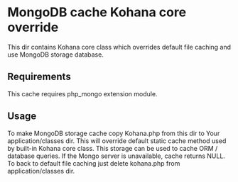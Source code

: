 # MongoDB cache Kohana core override

This dir contains Kohana core class which overrides default file caching and
use MongoDB storage database.

## Requirements

This cache requires php_mongo extension module.

## Usage

To make MongoDB storage cache copy Kohana.php from this dir to Your
application/classes dir. This will override default static cache method used
by built-in Kohana core class. This storage can be used to cache ORM / database
queries. If the Mongo server is unavailable, cache returns NULL. To back to
default file caching just delete kohana.php from application/classes dir.
